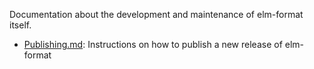 
Documentation about the development and maintenance of elm-format itself.

- [Publishing.md](./Publishing.md): Instructions on how to publish a new release of elm-format
